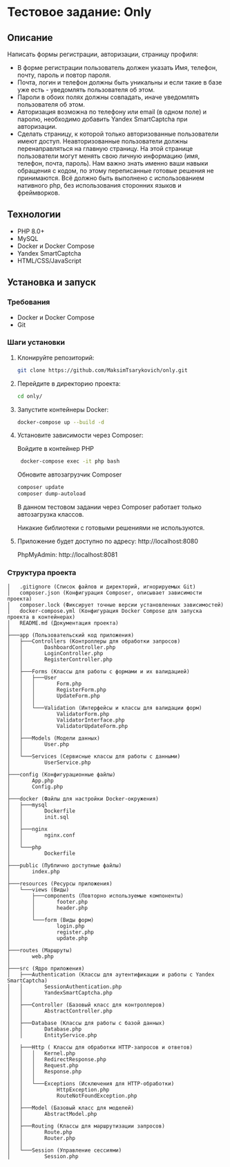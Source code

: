 # Тестовое задание: Only

## Описание

Написать формы регистрации, авторизации, страницу профиля:

- В форме регистрации пользователь должен указать Имя, телефон, почту, пароль и повтор пароля.
- Почта, логин и телефон должны быть уникальны и если такие в базе уже есть - уведомлять пользователя об этом.
- Пароли в обоих полях должны совпадать, иначе уведомлять пользователя об этом.
- Авторизация возможна по телефону или email (в одном поле) и паролю, необходимо добавить Yandex SmartCaptcha при
  авторизации.
- Сделать страницу, к которой только авторизованные пользователи имеют доступ. Неавторизованные пользователи должны
  перенаправляться на главную страницу. На этой странице пользователи могут менять свою личную информацию (имя, телефон,
  почта, пароль).
  Нам важно знать именно ваши навыки обращения с кодом, по этому переписанные готовые решения не принимаются. Всё должно
  быть выполнено с использованием нативного php, без использования сторонних языков и фреймворков.

## Технологии

- PHP 8.0+
- MySQL
- Docker и Docker Compose
- Yandex SmartCaptcha
- HTML/CSS/JavaScript


## Установка и запуск

### Требования

- Docker и Docker Compose
- Git

### Шаги установки

1. Клонируйте репозиторий:
   ```bash
   git clone https://github.com/MaksimTsarykovich/only.git
   ```
2. Перейдите в директорию проекта:
   ```bash
   cd only/
   ```
3. Запустите контейнеры Docker:
    ```bash
    docker-compose up --build -d
    ```
4. Установите зависимости через Composer:

   Войдите в контейнер PHP
    ```bash
     docker-compose exec -it php bash
    ```
   Обновите автозагрузчик Composer
    ```bash
    composer update
    composer dump-autoload
    ```
   
   В данном тестовом задании через Composer работает только автозагрузка классов.
   
   Никакие библиотеки с готовыми решениями не используются. 

5. Приложение будет доступно по адресу: http://localhost:8080

    PhpMyAdmin: http://localhost:8081
   
### Структура проекта
```
│   .gitignore (Список файлов и директорий, игнорируемых Git)
│   composer.json (Конфигурация Composer, описывает зависимости проекта)
│   composer.lock (Фиксирует точные версии установленных зависимостей)
│   docker-compose.yml (Конфигурация Docker Compose для запуска проекта в контейнерах)
│   README.md (Документация проекта)
│
├───app (Пользовательский код приложения)
│   ├───Controllers (Контроллеры для обработки запросов)
│   │       DashboardController.php
│   │       LoginController.php
│   │       RegisterController.php
│   │
│   ├───Forms (Классы для работы с формами и их валидацией)
│   │   ├───User
│   │   │       Form.php
│   │   │       RegisterForm.php
│   │   │       UpdateForm.php
│   │   │
│   │   └───Validation (Интерфейсы и классы для валидации форм)
│   │           ValidatorForm.php
│   │           ValidatorInterface.php
│   │           ValidatorUpdateForm.php
│   │
│   ├───Models (Модели данных)
│   │       User.php
│   │
│   └───Services (Сервисные классы для работы с данными)
│           UserService.php
│
├───config (Конфигурационные файлы)
│       App.php 
│       Config.php 
│
├───docker (Файлы для настройки Docker-окружения)
│   ├───mysql
│   │       Dockerfile
│   │       init.sql
│   │
│   ├───nginx
│   │       nginx.conf
│   │
│   └───php
│           Dockerfile
│
├───public (Публично доступные файлы)
│       index.php
│
├───resources (Ресурсы приложения)
│   └───views (Виды)
│       ├───components (Повторно используемые компоненты)
│       │       footer.php
│       │       header.php
│       │
│       └───form (Виды форм)
│               login.php
│               register.php
│               update.php
│
├───routes (Маршруты)
│       web.php
│
├───src (Ядро приложения)
│   ├───Authentication (Классы для аутентификации и работы с Yandex SmartCaptcha)
│   │       SessionAuthentication.php
│   │       YandexSmartCaptcha.php
│   │
│   ├───Controller (Базовый класс для контроллеров)
│   │       AbstractController.php
│   │
│   ├───Database (Классы для работы с базой данных)
│   │       Database.php
│   │       EntityService.php
│   
│   ├───Http ( Классы для обработки HTTP-запросов и ответов)
│   │   │   Kernel.php
│   │   │   RedirectResponse.php
│   │   │   Request.php
│   │   │   Response.php
│   │   │
│   │   └───Exceptions (Исключения для HTTP-обработки)
│   │           HttpException.php
│   │           RouteNotFoundException.php
│   │
│   ├───Model (Базовый класс для моделей)
│   │       AbstractModel.php
│   │
│   ├───Routing (Классы для маршрутизации запросов)
│   │       Route.php
│   │       Router.php
│   │
│   └───Session (Управление сессиями)
│           Session.php
```

